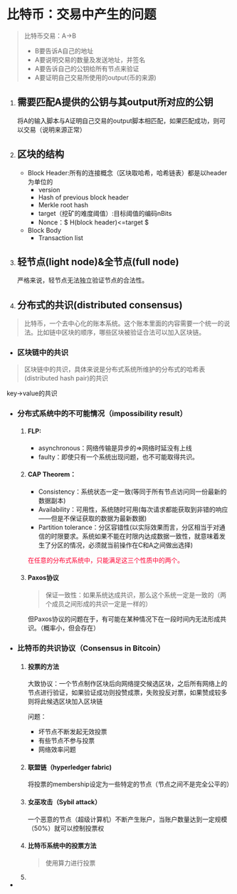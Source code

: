 # 比特币：交易中产生的问题

> 比特币交易：A->B
>
> - B要告诉A自己的地址
> - A要说明交易的数量及发送地址，并签名
> - A要告诉自己的公钥给所有节点来验证
> - A要证明自己交易所使用的output(币的来源)

1. ## 需要匹配A提供的公钥与其output所对应的公钥

   将A的输入脚本与A证明自己交易的output脚本相匹配，如果匹配成功，则可以交易（说明来源正常）

2. ## 区块的结构

   - Block Header:所有的连接概念（区块取哈希，哈希链表）都是以header为单位的
     - version
     - Hash of previous block header
     - Merkle root hash
     - target（挖矿的难度阈值）:目标阈值的编码nBits
     - Nonce：$ H(block header)<=target $
   - Block Body
     - Transaction list

3. ## 轻节点(light node)&全节点(full node)

   严格来说，轻节点无法独立验证节点的合法性。

4. ## 分布式的共识(distributed consensus)

> 比特币，一个去中心化的账本系统。这个账本里面的内容需要一个统一的说法。比如链中区块的顺序，哪些区块被验证合法可以加入区块链。

- ### 区块链中的共识

> 区块链中的共识，具体来说是分布式系统所维护的分布式的哈希表(distributed hash pair)的共识

key->value的共识

- ### 分布式系统中的不可能情况（impossibility result）

  1. #### FLP:

     - asynchronous：网络传输是异步的=>网络时延没有上线
     - faulty：即使只有一个系统出现问题，也不可能取得共识。

  2. #### CAP Theorem：

     - Consistency：系统状态一定一致(等同于所有节点访问同一份最新的数据副本)
     - Availability：可用性，系统随时可用(每次请求都能获取到非错的响应——但是不保证获取的数据为最新数据)
     - Partition tolerance：分区容错性(以实际效果而言，分区相当于对通信的时限要求。系统如果不能在时限内达成数据一致性，就意味着发生了分区的情况，必须就当前操作在C和A之间做出选择)

     <font color=#FF0033>在任意的分布式系统中，只能满足这三个性质中的两个。</font>

  3. #### Paxos协议

     > 保证一致性：如果系统达成共识，那么这个系统一定是一致的（两个成员之间形成的共识一定是一样的）

     但Paxos协议的问题在于，有可能在某种情况下在一段时间内无法形成共识。（概率小，但会存在）

- ### 比特币的共识协议（Consensus in Bitcoin）

  1. #### 投票的方法

     大致协议：一个节点制作区块后向网络提交候选区块，之后所有网络上的节点进行验证，如果验证成功则投赞成票，失败投反对票，如果赞成较多则将此候选区块加入区块链

     问题：

     - 坏节点不断发起无效投票
     - 有些节点不参与投票
     - 网络效率问题

  2. #### 联盟链（hyperledger fabric)

     将投票的membership设定为一些特定的节点（节点之间不是完全公平的）

  3. #### 女巫攻击（Sybil attack）

     一个恶意的节点（超级计算机）不断产生账户，当账户数量达到一定规模（50%）就可以控制投票权

  4. #### 比特币系统中的投票方法

     > 使用算力进行投票

  5. 

- 